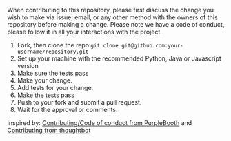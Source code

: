 When contributing to this repository, please first discuss the change you wish to make via issue, email, or any other method with the owners of this repository before making a change.
Please note we have a code of conduct, please follow it in all your interactions with the project.

1. Fork, then clone the repo:`git clone git@github.com:your-username/repository.git`
2. Set up your machine with the recommended Python, Java or Javascript version
3. Make sure the tests pass
4. Make your change. 
5. Add tests for your change. 
6. Make the tests pass
7. Push to your fork and submit a pull request.
8. Wait for the approval or comments.

Inspired by: [Contributing/Code of conduct from PurpleBooth](https://gist.github.com/PurpleBooth/b24679402957c63ec426) and [Contributing from thoughtbot](https://github.com/thoughtbot/factory_bot_rails/blob/master/CONTRIBUTING.md)
